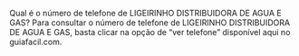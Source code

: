 Qual é o número de telefone de LIGEIRINHO DISTRIBUIDORA DE AGUA E GAS?
Para consultar o número de telefone de LIGEIRINHO DISTRIBUIDORA DE AGUA E GAS, basta clicar na opção de “ver telefone” disponível aqui no guiafacil.com.